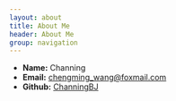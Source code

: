 ```yaml
---
layout: about
title: About Me
header: About Me
group: navigation
---
```

 * **Name:** Channing
 * **Email:** [chengming_wang@foxmail.com](chengming_wang@foxmail.com)
 * **Github:** [ChanningBJ](https://github.com/ChanningBJ)

